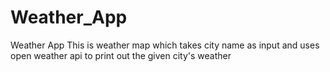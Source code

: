 # Weather_App
Weather App
This is weather map which takes city name as input and uses open weather api to print out the given city's weather
